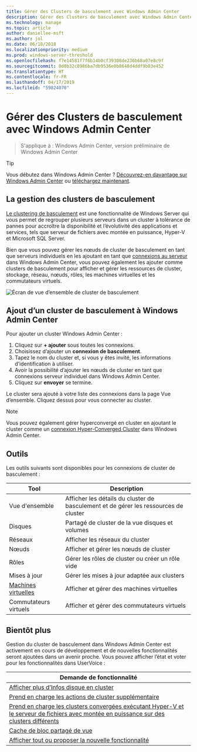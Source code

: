 ```yaml
---
title: Gérer des Clusters de basculement avec Windows Admin Center
description: Gérer des Clusters de basculement avec Windows Admin Center (projet Honolulu)
ms.technology: manage
ms.topic: article
author: daniellee-msft
ms.author: jol
ms.date: 06/18/2018
ms.localizationpriority: medium
ms.prod: windows-server-threshold
ms.openlocfilehash: f7e14581f7f6b14b0cf39308de236b68a07e8c9f
ms.sourcegitcommit: 0d0b32c8986ba7db9536e0b8648d4ddf9b03e452
ms.translationtype: HT
ms.contentlocale: fr-FR
ms.lasthandoff: 04/17/2019
ms.locfileid: "59824070"
---
```

# <a name="manage-failover-clusters-with-windows-admin-center"></a>Gérer des Clusters de basculement avec Windows Admin Center

>S'applique à : Windows Admin Center, version préliminaire de Windows Admin Center

> [!Tip]
> Vous débutez dans Windows Admin Center ?
> [Découvrez-en davantage sur Windows Admin Center](../understand/windows-admin-center.md) ou [téléchargez maintenant](https://aka.ms/windowsadmincenter).

## <a name="managing-failover-clusters"></a>La gestion des clusters de basculement
[Le clustering de basculement](https://docs.microsoft.com/windows-server/failover-clustering/failover-clustering-overview) est une fonctionnalité de Windows Server qui vous permet de regrouper plusieurs serveurs dans un cluster à tolérance de pannes pour accroître la disponibilité et l’évolutivité des applications et services, tels que serveur de fichiers avec montée en puissance, Hyper-V et Microsoft SQL Server.

Bien que vous pouvez gérer les nœuds de cluster de basculement en tant que serveurs individuels en les ajoutant en tant que [connexions au serveur](manage-servers.md) dans Windows Admin Center, vous pouvez également les ajouter comme clusters de basculement pour afficher et gérer les ressources de cluster, stockage, réseau, nœuds, rôles, les machines virtuelles et les commutateurs virtuels.

![Écran de vue d’ensemble de cluster de basculement](../media/manage-failover-clusters/fcm-overview.png)

## <a name="adding-a-failover-cluster-to-windows-admin-center"></a>Ajout d’un cluster de basculement à Windows Admin Center
Pour ajouter un cluster Windows Admin Center :

1. Cliquez sur **+ ajouter** sous toutes les connexions.
2. Choisissez d’ajouter un **connexion de basculement**.
3. Tapez le nom du cluster et, si vous y êtes invité, les informations d’identification à utiliser.
4. Avoir la possibilité d’ajouter les nœuds de cluster en tant que connexions serveur individuel dans Windows Admin Center.
5. Cliquez sur **envoyer** se termine.

Le cluster sera ajouté à votre liste des connexions dans la page Vue d’ensemble. Cliquez dessus pour vous connecter au cluster.

> [!NOTE]
> Vous pouvez également gérer hyperconvergé en cluster en ajoutant le cluster comme un [connexion Hyper-Converged Cluster](manage-hyper-converged.md) dans Windows Admin Center.

## <a name="tools"></a>Outils

Les outils suivants sont disponibles pour les connexions de cluster de basculement :

| Tool | Description |
| ---- | ----------- |
| Vue d'ensemble | Afficher les détails du cluster de basculement et de gérer les ressources de cluster |
| Disques | Partagé de cluster de la vue disques et volumes |
| Réseaux | Afficher les réseaux du cluster |
| Nœuds | Afficher et gérer les nœuds de cluster |
| Rôles | Gérer les rôles de cluster ou créer un rôle vide |
| Mises à jour | Gérer les mises à jour adaptée aux clusters |
| [Machines virtuelles](manage-virtual-machines.md) | Afficher et gérer des machines virtuelles |
| Commutateurs virtuels | Afficher et gérer des commutateurs virtuels |

## <a name="more-coming"></a>Bientôt plus

Gestion du cluster de basculement dans Windows Admin Center est activement en cours de développement et de nouvelles fonctionnalités seront ajoutées dans un avenir proche. Vous pouvez afficher l’état et voter pour les fonctionnalités dans UserVoice :

|Demande de fonctionnalité|
|-------|
| [Afficher plus d’Infos disque en cluster](https://windowsserver.uservoice.com/forums/295071-management-tools/suggestions/31740424--cluster-more-disk-info-in-failover-cluster-manag) |
| [Prend en charge les actions de cluster supplémentaire](https://windowsserver.uservoice.com/forums/295071-management-tools/suggestions/33558076--fcm-full-csv-management-cycle-in-one-place) |
| [Prend en charge les clusters convergées exécutant Hyper-V et le serveur de fichiers avec montée en puissance sur des clusters différents](https://windowsserver.uservoice.com/forums/295071-management-tools/suggestions/31729741--cluster-support-for-converged-architecture) |
| [Cache de bloc partagé de vue](https://windowsserver.uservoice.com/forums/295071-management-tools/suggestions/31669477--cluster-csv-block-cache) |
| [Afficher tout ou proposer la nouvelle fonctionnalité](https://windowsserver.uservoice.com/forums/295071/filters/top?category_id=319162&query=%5Bcluster%5D) |